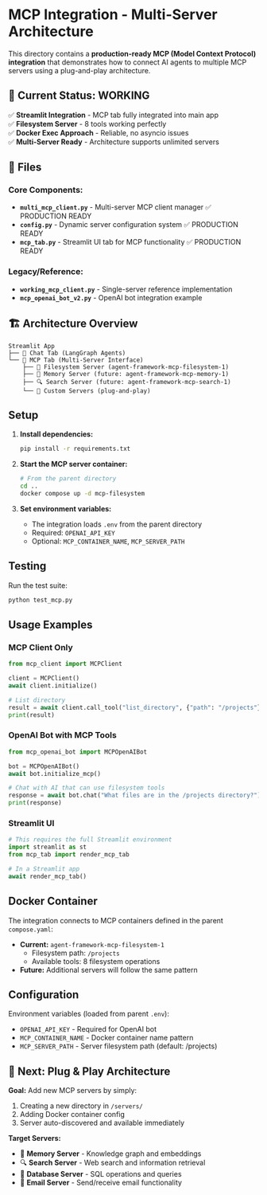 # MCP Integration - Multi-Server Architecture

This directory contains a **production-ready MCP (Model Context Protocol) integration** that demonstrates how to connect AI agents to multiple MCP servers using a plug-and-play architecture.

## 🚀 **Current Status: WORKING**

✅ **Streamlit Integration** - MCP tab fully integrated into main app  
✅ **Filesystem Server** - 8 tools working perfectly  
✅ **Docker Exec Approach** - Reliable, no asyncio issues  
✅ **Multi-Server Ready** - Architecture supports unlimited servers  

## 📁 **Files**

### **Core Components:**
- **`multi_mcp_client.py`** - Multi-server MCP client manager ✅ PRODUCTION READY
- **`config.py`** - Dynamic server configuration system ✅ PRODUCTION READY  
- **`mcp_tab.py`** - Streamlit UI tab for MCP functionality ✅ PRODUCTION READY

### **Legacy/Reference:**
- **`working_mcp_client.py`** - Single-server reference implementation
- **`mcp_openai_bot_v2.py`** - OpenAI bot integration example  

## 🏗️ **Architecture Overview**

```
Streamlit App
├── 💬 Chat Tab (LangGraph Agents)
└── 📁 MCP Tab (Multi-Server Interface)
    ├── 📁 Filesystem Server (agent-framework-mcp-filesystem-1)
    ├── 🧠 Memory Server (future: agent-framework-mcp-memory-1)  
    ├── 🔍 Search Server (future: agent-framework-mcp-search-1)
    └── 🔌 Custom Servers (plug-and-play)
```

## Setup

1. **Install dependencies:**
   ```bash
   pip install -r requirements.txt
   ```

2. **Start the MCP server container:**
   ```bash
   # From the parent directory
   cd ..
   docker compose up -d mcp-filesystem
   ```

3. **Set environment variables:**
   - The integration loads `.env` from the parent directory
   - Required: `OPENAI_API_KEY`
   - Optional: `MCP_CONTAINER_NAME`, `MCP_SERVER_PATH`

## Testing

Run the test suite:
```bash
python test_mcp.py
```

## Usage Examples

### MCP Client Only
```python
from mcp_client import MCPClient

client = MCPClient()
await client.initialize()

# List directory
result = await client.call_tool("list_directory", {"path": "/projects"})
print(result)
```

### OpenAI Bot with MCP Tools
```python
from mcp_openai_bot import MCPOpenAIBot

bot = MCPOpenAIBot()
await bot.initialize_mcp()

# Chat with AI that can use filesystem tools
response = await bot.chat("What files are in the /projects directory?")
print(response)
```

### Streamlit UI
```python
# This requires the full Streamlit environment
import streamlit as st
from mcp_tab import render_mcp_tab

# In a Streamlit app
await render_mcp_tab()
```

## Docker Container

The integration connects to MCP containers defined in the parent `compose.yaml`:

- **Current:** `agent-framework-mcp-filesystem-1` 
  - Filesystem path: `/projects`
  - Available tools: 8 filesystem operations
- **Future:** Additional servers will follow the same pattern

## Configuration

Environment variables (loaded from parent `.env`):

- `OPENAI_API_KEY` - Required for OpenAI bot
- `MCP_CONTAINER_NAME` - Docker container name pattern
- `MCP_SERVER_PATH` - Server filesystem path (default: /projects)

## 🎯 **Next: Plug & Play Architecture**

**Goal:** Add new MCP servers by simply:
1. Creating a new directory in `/servers/`
2. Adding Docker container config
3. Server auto-discovered and available immediately

**Target Servers:**
- 🧠 **Memory Server** - Knowledge graph and embeddings
- 🔍 **Search Server** - Web search and information retrieval  
- 💾 **Database Server** - SQL operations and queries
- 📧 **Email Server** - Send/receive email functionality